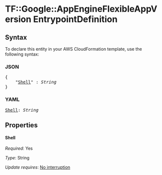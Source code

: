 # TF::Google::AppEngineFlexibleAppVersion EntrypointDefinition

## Syntax

To declare this entity in your AWS CloudFormation template, use the following syntax:

### JSON

<pre>
{
    "<a href="#shell" title="Shell">Shell</a>" : <i>String</i>
}
</pre>

### YAML

<pre>
<a href="#shell" title="Shell">Shell</a>: <i>String</i>
</pre>

## Properties

#### Shell

_Required_: Yes

_Type_: String

_Update requires_: [No interruption](https://docs.aws.amazon.com/AWSCloudFormation/latest/UserGuide/using-cfn-updating-stacks-update-behaviors.html#update-no-interrupt)

